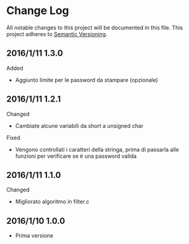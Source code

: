 # Change Log #

All notable changes to this project will be documented in this file.
This project adheres to [Semantic Versioning](http://semver.org/).

## 2016/1/11 1.3.0 ##

Added
- Aggiunto limite per le password da stampare (opzionale)

## 2016/1/11 1.2.1 ##

Changed
 - Cambiate alcune variabili da short a unsigned char

Fixed
 - Vengono controllati i caratteri della stringa, prima di passarla alle funzioni
   per verificare se è una password valida

## 2016/1/11 1.1.0 ##

Changed
 - Migliorato algoritmo in filter.c 

## 2016/1/10 1.0.0 ##

 - Prima versione
